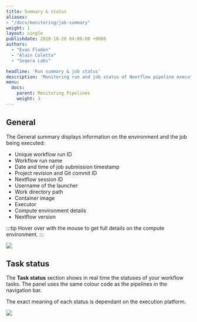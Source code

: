 ```yaml
---
title: Summary & status
aliases:
- "/docs/monitoring/job-summary"
weight: 1
layout: single
publishdate: 2020-10-20 04:00:00 +0000
authors:
  - "Evan Floden"
  - "Alain Coletta"
  - "Seqera Labs"

headline: 'Run summary & job status'
description: 'Monitoring run and job status of Nextflow pipeline executed through Tower'
menu:
  docs:
    parent: Monitoring Pipelines
    weight: 3
---
```


## General

The General summary displays information on the environment and the job being executed:

  - Unique workflow run ID
  - Workflow run name
  - Date and time of job submission timestamp
  - Project revision and Git commit ID
  - Nextflow session ID
  - Username of the launcher
  - Work directory path
  - Container image
  - Executor
  - Compute environment details
  - Nextflow version

:::tip
Hover over with the mouse to get full details on the compute environment.
:::

![](/uploads/2020/10/monitoring_general.png)



## Task status

The **Task status** section shows in real time the statuses of your workflow tasks. The panel uses the same colour code as the pipelines in the navigation bar.

The exact meaning of each status is dependant on the execution platform. 

![](/uploads/2020/10/monitoring_status.png)
